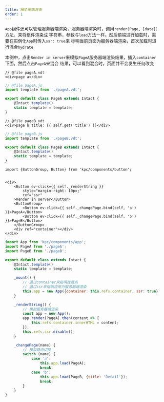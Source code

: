 ```yaml
---
title: 服务器端渲染
order: 1
---
```


`App`组件还可以管理服务器端渲染，服务器端渲染时，调用`render(Page, [data])`方法，来将组件渲染成
字符串，参数与`load`方法一样。然后前端进行加载时，需要在实例化`App`时传入`ssr: true`来
标明当前页面为服务器端渲染，首次加载时进行混合`hydrate`

本例中，点击`Render in server`来模拟`PageA`服务器端渲染结果，插入`container`下面，然后点击`PageA`来混合
结果，可以看到混合时，页面并不会发生任何改变

```vdt
// @file pageA.vdt 
<div>page a</div>
```

```js
// @file pageA.js
import template from './pageA.vdt';

export default class PageA extends Intact {
    @Intact.template()
    static template = template;
}
```

```vdt
// @file pageB.vdt 
<div>page b title: {{ self.get('title') }}</div>
```

```js
// @file pageB.js
import template from './pageB.vdt';

export default class PageB extends Intact {
    @Intact.template()
    static template = template;
}
```

```vdt
import {ButtonGroup, Button} from 'kpc/components/button';


<div>
    <Button ev-click={{ self._renderString }}
        style="margin-right: 10px;"
        ref="ssr"
    >Render in server</Button>
    <ButtonGroup>
        <Button ev-click={{ self._changePage.bind(self, 'a') }}>PageA</Button>
        <Button ev-click={{ self._changePage.bind(self, 'b') }}>PageB</Button>
    </ButtonGroup>
    <div ref="container"></div>
</div>
```

```js
import App from 'kpc/components/app';
import PageA from './pageA';
import PageB from './pageB';

export default class extends Intact {
    @Intact.template()
    static template = template;

    _mount() {
        // 通过container来指明挂载点
        // 通过ssr来指明应用为服务器端渲染
        this.app = new App({container: this.refs.container, ssr: true});
    }

    _renderString() {
        // 模拟服务器端渲染
        const app = new App();
        app.render(PageA).then(content => {
            this.refs.container.innerHTML = content;
        });
        this.refs.ssr.disable();
    }

    _changePage(name) {
        // 模拟路由切换
        switch (name) {
            case 'a':
                this.app.load(PageA);
                break;
            case 'b':
                this.app.load(PageB, {title: 'Detail'});
                break;
        }
    }
}
```
